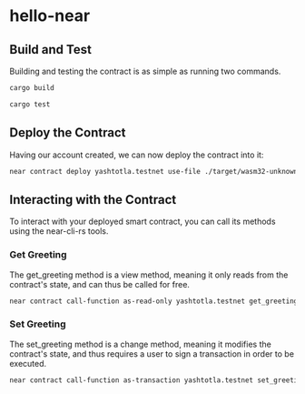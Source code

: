 # hello-near

## Build and Test
Building and testing the contract is as simple as running two commands.

```bash
cargo build
```

```bash
cargo test
```

## Deploy the Contract
Having our account created, we can now deploy the contract into it:

```bash
near contract deploy yashtotla.testnet use-file ./target/wasm32-unknown-unknown/release/hello_near.wasm without-init-call network-config testnet sign-with-keychain send
```

## Interacting with the Contract
To interact with your deployed smart contract, you can call its methods using the near-cli-rs tools.

### Get Greeting
The get_greeting method is a view method, meaning it only reads from the contract's state, and can thus be called for free.

```bash
near contract call-function as-read-only yashtotla.testnet get_greeting json-args {} network-config testnet now
```

### Set Greeting
The set_greeting method is a change method, meaning it modifies the contract's state, and thus requires a user to sign a transaction in order to be executed.

```bash
near contract call-function as-transaction yashtotla.testnet set_greeting json-args '{"greeting": "Hola"}' prepaid-gas '100.0 Tgas' attached-deposit '0 NEAR' sign-as yashtotla.testnet network-config testnet sign-with-keychain send
```
